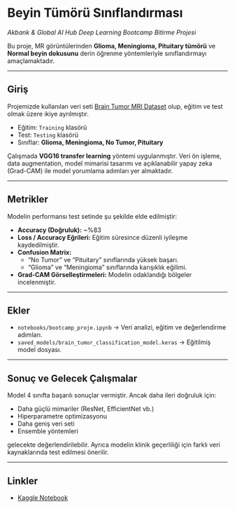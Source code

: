 # Beyin Tümörü Sınıflandırması  
*Akbank & Global AI Hub Deep Learning Bootcamp Bitirme Projesi*  

Bu proje, MR görüntülerinden **Glioma, Meningioma, Pituitary tümörü** ve **Normal beyin dokusunu** derin öğrenme yöntemleriyle sınıflandırmayı amaçlamaktadır.  

---

## Giriş  

Projemizde kullanılan veri seti [Brain Tumor MRI Dataset](https://www.kaggle.com/datasets) olup, eğitim ve test olmak üzere ikiye ayrılmıştır.  
- Eğitim: `Training` klasörü  
- Test: `Testing` klasörü  
- Sınıflar: **Glioma, Meningioma, No Tumor, Pituitary**  

Çalışmada **VGG16 transfer learning** yöntemi uygulanmıştır. Veri ön işleme, data augmentation, model mimarisi tasarımı ve açıklanabilir yapay zeka (Grad-CAM) ile model yorumlama adımları yer almaktadır.  

---

## Metrikler  

Modelin performansı test setinde şu şekilde elde edilmiştir:  

- **Accuracy (Doğruluk):** ~%83  
- **Loss / Accuracy Eğrileri:** Eğitim süresince düzenli iyileşme kaydedilmiştir.  
- **Confusion Matrix:**  
  - “No Tumor” ve “Pituitary” sınıflarında yüksek başarı.  
  - “Glioma” ve “Meningioma” sınıflarında karışıklık eğilimi.  
- **Grad-CAM Görselleştirmeleri:** Modelin odaklandığı bölgeler incelenmiştir.  

---

## Ekler  

- `notebooks/bootcamp_proje.ipynb` → Veri analizi, eğitim ve değerlendirme adımları.  
- `saved_models/brain_tumor_classification_model.keras` → Eğitilmiş model dosyası.  

---

## Sonuç ve Gelecek Çalışmalar  

Model 4 sınıfta başarılı sonuçlar vermiştir. Ancak daha ileri doğruluk için:  
- Daha güçlü mimariler (ResNet, EfficientNet vb.)  
- Hiperparametre optimizasyonu  
- Daha geniş veri seti  
- Ensemble yöntemleri  

gelecekte değerlendirilebilir. Ayrıca modelin klinik geçerliliği için farklı veri kaynaklarında test edilmesi önerilir.  

---

## Linkler  

- [Kaggle Notebook](https://www.kaggle.com/code/kaancengizx/bootcamp-proje)  

